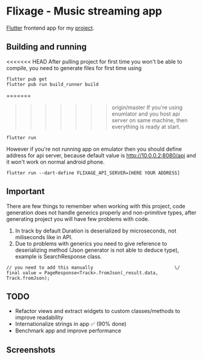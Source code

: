 # Flixage - Music streaming app

[Flutter](https://flutter.dev) frontend app for my [project](https://github.com/ZbutwialyPiernik/flixage).

## Building and running

<<<<<<< HEAD
After pulling project for first time you won't be able to compile, you need to generate files for first time using

```
flutter pub get
flutter pub run build_runner build
```

=======
>>>>>>> origin/master
If you're using enumlator and you host api server on same machine, then everything is ready at start.

```
flutter run
```

However if you're not running app on emulator then you should define address for api server, because default value is http://10.0.0.2:8080/api and it won't work on normal android phone.

```
flutter run --dart-define FLIXAGE_API_SERVER=[HERE YOUR ADDRESS]
```

## Important

There are few things to remember when working with this project, code generation does not handle generics properly and non-primitive types, after generating project you will have few problems with code.

1. In track by default Duration is deserialized by microseconds, not miliseconds like in API.
2. Due to problems with generics you need to give reference to deserializing method (Json generator is not able to deduce type), example is SearchResponse class.

```
// you need to add this manually                              \/
final value = PageResponse<Track>.fromJson(_result.data, Track.fromJson);
```

## TODO

- Refactor views and extract widgets to custom classes/methods to improve readability
- Internationalize strings in app ✅ (90% done)
- Benchmark app and improve performance

## Screenshots
